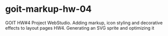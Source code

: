 # goit-markup-hw-04
GOIT HW#4 Project WebStudio. Adding markup, icon styling and decorative effects to layout pages HW4. Generating an SVG sprite and optimizing it
